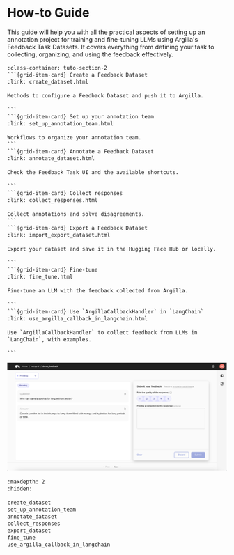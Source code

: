 # How-to Guide

This guide will help you with all the practical aspects of setting up an annotation project for training and fine-tuning LLMs using Argilla's Feedback Task Datasets. It covers everything from defining your task to collecting, organizing, and using the feedback effectively.


````{grid}  1 1 3 3
:class-container: tuto-section-2
```{grid-item-card} Create a Feedback Dataset
:link: create_dataset.html

Methods to configure a Feedback Dataset and push it to Argilla.

```
```{grid-item-card} Set up your annotation team
:link: set_up_annotation_team.html

Workflows to organize your annotation team.
```
```{grid-item-card} Annotate a Feedback Dataset
:link: annotate_dataset.html

Check the Feedback Task UI and the available shortcuts.

```
```{grid-item-card} Collect responses
:link: collect_responses.html

Collect annotations and solve disagreements.
```
```{grid-item-card} Export a Feedback Dataset
:link: import_export_dataset.html

Export your dataset and save it in the Hugging Face Hub or locally.

```
```{grid-item-card} Fine-tune
:link: fine_tune.html

Fine-tune an LLM with the feedback collected from Argilla.

```
```{grid-item-card} Use `ArgillaCallbackHandler` in `LangChain`
:link: use_argilla_callback_in_langchain.html

Use `ArgillaCallbackHandler` to collect feedback from LLMs in `LangChain`, with examples.

```
````

![Feedback dataset snapshot](../../../_static/images/llms/snapshot-feedback-demo.png)

```{toctree}
:maxdepth: 2
:hidden:

create_dataset
set_up_annotation_team
annotate_dataset
collect_responses
export_dataset
fine_tune
use_argilla_callback_in_langchain
```